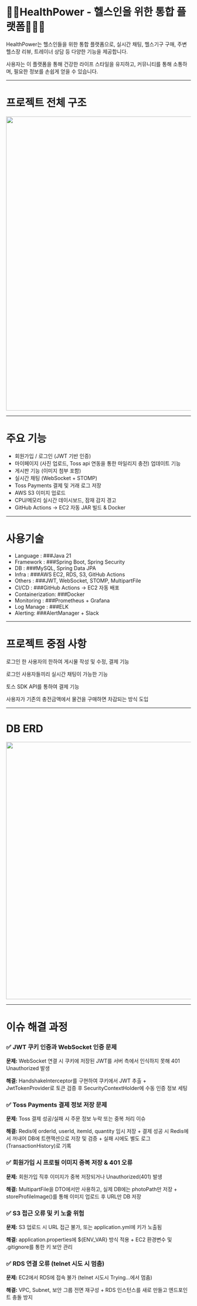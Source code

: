 # 🏋️‍♂️HealthPower - 헬스인을 위한 통합 플랫폼🏃‍♂️‍➡️

HealthPower는 헬스인들을 위한 통합 플랫폼으로, 실시간 채팅, 헬스기구 구매, 주변 헬스장 리뷰, 트레이너 상담 등 다양한 기능을 제공합니다. 

사용자는 이 플랫폼을 통해 건강한 라이프 스타일을 유지하고, 커뮤니티를 통해 소통하며, 필요한 정보를 손쉽게 얻을 수 있습니다.

---

# 프로젝트 전체 구조
<img src="https://github.com/user-attachments/assets/104a87f3-f248-4f29-9e7e-05d0a246e995" width="800"/>


---

# 주요 기능

- 회원가입 / 로그인 (JWT 기반 인증)
- 마이페이지 (사진 업로드, Toss api 연동을 통한 마일리지 충전) 업데이트 기능
- 게시판 기능 (이미지 첨부 포함)
- 실시간 채팅 (WebSocket + STOMP)
- Toss Payments 결제 및 거래 로그 저장
- AWS S3 이미지 업로드
- CPU/메모리 실시간 데이시보드, 잠재 감지 경고
- GitHub Actions → EC2 자동 JAR 빌드 & Docker

---

# 사용기술

* Language : ###Java 21
* Framework : ###Spring Boot, Spring Security
* DB : ###MySQL, Spring Data JPA
* Infra : ###AWS EC2, RDS, S3, GitHub Actions
* Others : ###JWT, WebSocket, STOMP, MultipartFile
* CI/CD : ###GitHub Actions → EC2 자동 배포
* Containerization: ###Docker
* Monitoring : ###Prometheus + Grafana
* Log Manage : ###ELK
* Alerting: ###AlertManager + Slack

---

# 프로젝트 중점 사항

로그인 한 사용자의 한하여 게시물 작성 및 수정, 결제 기능

로그인 사용자들끼리 실시간 채팅이 가능한 기능

토스 SDK API를 통하여 결제 기능

사용자가 기존의 충전금액에서 물건을 구매하면 차감되는 방식 도입

---

# DB ERD

<img src="https://github.com/user-attachments/assets/6350c2b3-99b7-4633-a6b0-a6135c0f5e7b" width="700"/>

---

# 이슈 해결 과정
 
### ✅ JWT 쿠키 인증과 WebSocket 인증 문제

**문제:** WebSocket 연결 시 쿠키에 저장된 JWT를 서버 측에서 인식하지 못해 401 Unauthorized 발생

**해결:** HandshakeInterceptor를 구현하여 쿠키에서 JWT 추출 + JwtTokenProvider로 토큰 검증 후 SecurityContextHolder에 수동 인증 정보 세팅

### ✅ Toss Payments 결제 정보 저장 문제
   
**문제:** Toss 결제 성공/실패 시 주문 정보 누락 또는 중복 처리 이슈

**해결:** Redis에 orderId, userId, itemId, quantity 임시 저장 + 결제 성공 시 Redis에서 꺼내어 DB에 트랜잭션으로 저장 및 검증 + 실패 시에도 별도 로그(TransactionHistory)로 기록

### ✅ 회원가입 시 프로필 이미지 중복 저장 & 401 오류

**문제:** 회원가입 직후 이미지가 중복 저장되거나 Unauthorized(401) 발생

**해결:** MultipartFile을 DTO에서만 사용하고, 실제 DB에는 photoPath만 저장 + storeProfileImage()를 통해 이미지 업로드 후 URL만 DB 저장

### ✅ S3 접근 오류 및 키 노출 위험

**문제:** S3 업로드 시 URL 접근 불가, 또는 application.yml에 키가 노출됨

**해결:** application.properties에 ${ENV_VAR} 방식 적용 + EC2 환경변수 및 .gitignore를 통한 키 보안 관리

### ✅ RDS 연결 오류 (telnet 시도 시 멈춤)

**문제:** EC2에서 RDS에 접속 불가 (telnet 시도시 Trying...에서 멈춤)

**해결:** VPC, Subnet, 보안 그룹 전면 재구성 + RDS 인스턴스를 새로 만들고 엔드포인트 충돌 방지

